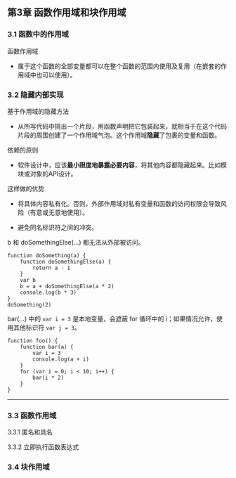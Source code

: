 ## 第3章 函数作用域和块作用域

### 3.1 函数中的作用域

函数作用域

* 属于这个函数的全部变量都可以在整个函数的范围内使用及复用（在嵌套的作用域中也可以使用）。

### 3.2 隐藏内部实现

基于作用域的隐藏方法

* 从所写代码中挑出一个片段，用函数声明把它包装起来，就相当于在这个代码片段的周围创建了一个作用域气泡。这个作用域**隐藏**了包裹的变量和函数。

依赖的原则

* 软件设计中，应该**最小限度地暴露必要内容**，将其他内容都隐藏起来。比如模块或对象的API设计。

这样做的优势

* 将具体内容私有化。否则，外部作用域对私有变量和函数的访问权限会导致风险（有意或无意地使用）。

* 避免同名标识符之间的冲突。

b 和 doSomethingElse(...) 都无法从外部被访问。

    function doSomething(a) {
        function doSomethingElse(a) {
            return a - 1
        }
        var b
        b = a + doSomethingElse(a * 2)
        console.log(b * 3)
    }
    doSomething(2)

bar(...) 中的 `var i = 3` 是本地变量，会遮蔽 for 循环中的 i；如果情况允许，使用其他标识符 `var j = 3`。

    function foo() {
        function bar(a) {
            var i = 3
            console.log(a + i)
        }
        for (var i = 0; i < 10; i++) {
            bar(i * 2)
        }
    }

---

### 3.3 函数作用域

3.3.1 匿名和具名

3.3.2 立即执行函数表达式

### 3.4 块作用域
